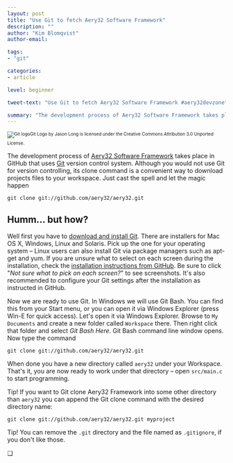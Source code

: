 ```yaml
---
layout: post
title: "Use Git to fetch Aery32 Software Framework"
description: ""
author: "Kim Blomqvist"
author-email:

tags:
- "git"

categories:
- article

level: beginner

tweet-text: "Use Git to fetch Aery32 Software Framework #aery32devzone"

summary: "The development process of Aery32 Software Framework takes place in GitHub that uses Git version control system. Although you would not use Git for version controlling, its clone command is a convenient way to download project files to your workspace"
---
```


<div style="margin: 15px 0; font-size: 10px;">
<img style="margin-bottom: 5px;" itemprop="image" src="{{ site.url }}/images/vendor/Git-Logo-2Color.png" alt="Git logo" />Git Logo by Jason Long is licensed under the Creative Commons Attribution 3.0 Unported License.
</div>

The development process of [Aery32 Software Framework](https://github.com/aery32/aery32) takes place in GitHub that uses [Git](http://git-scm.com/) version control system. Although you would not use Git for version controlling, its clone command is a convenient way to download projects files to your workspace. Just cast the spell and let the magic happen

    git clone git://github.com/aery32/aery32.git

Humm... but how?
----------------

Well first you have to [download and install Git](http://git-scm.com/downloads). There are installers for Mac OS X, Windows, Linux and Solaris. Pick up the one for your operating system &ndash; Linux users can also install Git via package managers such as apt-get and yum. If you are unsure what to select on each screen during the installation, check the [installation instructions from GitHub](https://help.github.com/articles/set-up-git#platform-windows). Be sure to click "*Not sure what to pick on each screen?*" to see screenshots. It's also recommended to configure your Git settings after the installation as instructed in GitHub.

Now we are ready to use Git. In Windows we will use Git Bash. You can find this from your Start menu, or you can open it via Windows Explorer (press Win-E for quick access). Let's open it via Windows Explorer. Browse to `My Documents` and create a new folder called `Workspace` there. Then right click that folder and select *Git Bash Here*. Git Bash command line window opens. Now type the command

    git clone git://github.com/aery32/aery32.git

When done you have a new directory called `aery32` under your Workspace. That's it, you are now ready to work under that directory &ndash; open `src/main.c` to start programming.

<span class="label label-info">Tip!</span> If you want to Git clone Aery32 Framework into some other directory than `aery32` you can append the Git clone command with the desired directory name:

    git clone git://github.com/aery32/aery32.git myproject

<span class="label label-info">Tip!</span> You can remove the `.git` directory and the file named as `.gitignore`, if you don't like those.

&#10065;
